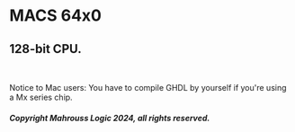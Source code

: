# MACS 64x0
## 128-bit CPU.

<br>

Notice to Mac users: You have to compile GHDL by yourself if you're using a Mx series chip.

##### Copyright Mahrouss Logic 2024, all rights reserved.